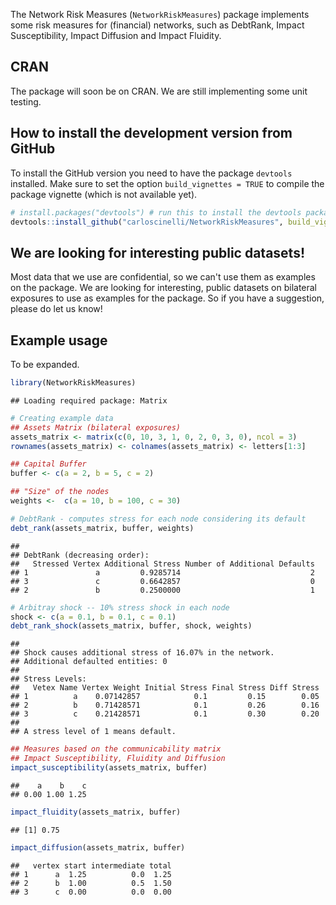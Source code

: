 <!-- README.md is generated from README.Rmd. Please edit that file -->
The Network Risk Measures (`NetworkRiskMeasures`) package implements some risk measures for (financial) networks, such as DebtRank, Impact Susceptibility, Impact Diffusion and Impact Fluidity.

CRAN
----

The package will soon be on CRAN. We are still implementing some unit testing.

How to install the development version from GitHub
--------------------------------------------------

To install the GitHub version you need to have the package `devtools` installed. Make sure to set the option `build_vignettes = TRUE` to compile the package vignette (which is not available yet).

``` r
# install.packages("devtools") # run this to install the devtools package
devtools::install_github("carloscinelli/NetworkRiskMeasures", build_vignettes = TRUE)
```

We are looking for interesting public datasets!
-----------------------------------------------

Most data that we use are confidential, so we can't use them as examples on the package. We are looking for interesting, public datasets on bilateral exposures to use as examples for the package. So if you have a suggestion, please do let us know!

Example usage
-------------

To be expanded.

``` r
library(NetworkRiskMeasures)
```

    ## Loading required package: Matrix

``` r
# Creating example data
## Assets Matrix (bilateral exposures)
assets_matrix <- matrix(c(0, 10, 3, 1, 0, 2, 0, 3, 0), ncol = 3)
rownames(assets_matrix) <- colnames(assets_matrix) <- letters[1:3]

## Capital Buffer
buffer <- c(a = 2, b = 5, c = 2)

## "Size" of the nodes
weights <-  c(a = 10, b = 100, c = 30)

# DebtRank - computes stress for each node considering its default
debt_rank(assets_matrix, buffer, weights)
```

    ## 
    ## DebtRank (decreasing order):
    ##   Stressed Vertex Additional Stress Number of Additional Defaults
    ## 1               a         0.9285714                             2
    ## 3               c         0.6642857                             0
    ## 2               b         0.2500000                             1

``` r
# Arbitray shock -- 10% stress shock in each node
shock <- c(a = 0.1, b = 0.1, c = 0.1)
debt_rank_shock(assets_matrix, buffer, shock, weights)
```

    ## 
    ## Shock causes additional stress of 16.07% in the network. 
    ## Additional defaulted entities: 0 
    ## 
    ## Stress Levels: 
    ##   Vetex Name Vertex Weight Initial Stress Final Stress Diff Stress
    ## 1          a    0.07142857            0.1         0.15        0.05
    ## 2          b    0.71428571            0.1         0.26        0.16
    ## 3          c    0.21428571            0.1         0.30        0.20
    ## 
    ## A stress level of 1 means default.

``` r
## Measures based on the communicability matrix
## Impact Susceptibility, Fluidity and Diffusion
impact_susceptibility(assets_matrix, buffer)
```

    ##    a    b    c 
    ## 0.00 1.00 1.25

``` r
impact_fluidity(assets_matrix, buffer)
```

    ## [1] 0.75

``` r
impact_diffusion(assets_matrix, buffer)
```

    ##   vertex start intermediate total
    ## 1      a  1.25          0.0  1.25
    ## 2      b  1.00          0.5  1.50
    ## 3      c  0.00          0.0  0.00
